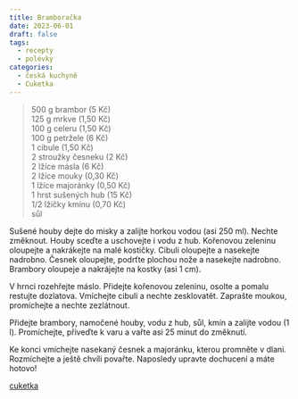 ```yaml
---
title: Bramboračka
date: 2023-06-01
draft: false
tags:
  - recepty
  - polévky
categories:
  - česká kuchyně
  - Cuketka
---
```


> 500 g brambor (5 Kč)  
> 125 g mrkve (1,50 Kč)  
> 100 g celeru (1,50 Kč)  
> 100 g petržele (6 Kč)  
> 1 cibule (1,50 Kč)  
> 2 stroužky česneku (2 Kč)  
> 2 lžíce másla (6 Kč)  
> 2 lžíce mouky (0,30 Kč)  
> 1 lžíce majoránky (0,50 Kč)  
> 1 hrst sušených hub (15 Kč)  
> 1/2 lžičky kmínu (0,70 Kč)  
> sůl  

Sušené houby dejte do misky a zalijte horkou vodou (asi 250 ml). Nechte změknout. Houby sceďte a uschovejte i vodu z hub. Kořenovou zeleninu oloupejte a nakrákejte na malé kostičky. Cibuli oloupejte a nasekejte nadrobno. Česnek oloupejte, podrťte plochou nože a nasekejte nadrobno. Brambory oloupeje a nakrájejte na kostky (asi 1 cm).

V hrnci rozehřejte máslo. Přidejte kořenovou zeleninu, osolte a pomalu restujte dozlatova. Vmíchejte cibuli a nechte zesklovatět. Zaprašte moukou, promíchejte a nechte zezlátnout.

Přidejte brambory, namočené houby, vodu z hub, sůl, kmín a zalijte vodou (1 l). Promíchejte, přiveďte k varu a vařte asi 25 minut do změknutí.

Ke konci vmíchejte nasekaný česnek a majoránku, kterou promněte v dlani. Rozmíchejte a ještě chvíli povařte. Naposledy upravte dochucení a máte hotovo!

[cuketka](https://bit.ly/40SLA7Q)
